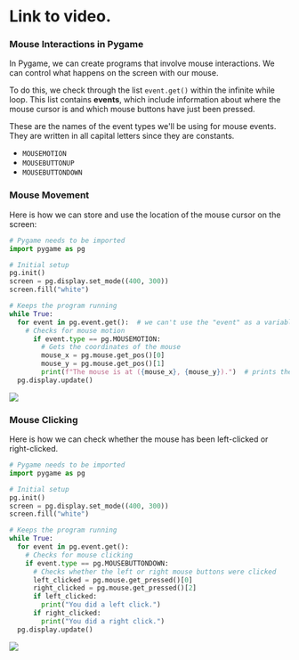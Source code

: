 # Link to video.

### Mouse Interactions in Pygame

In Pygame, we can create programs that involve mouse interactions. We can control what happens on the screen with our mouse.

To do this, we check through the list `event.get()` within the infinite while loop. This list contains **events**, which include information about where the mouse cursor is and which mouse buttons have just been pressed.

These are the names of the event types we'll be using for mouse events. They are written in all capital letters since they are constants.

* `MOUSEMOTION`
* `MOUSEBUTTONUP`
* `MOUSEBUTTONDOWN`

### Mouse Movement

Here is how we can store and use the location of the mouse cursor on the screen:

```python
# Pygame needs to be imported
import pygame as pg

# Initial setup
pg.init()
screen = pg.display.set_mode((400, 300))
screen.fill("white")

# Keeps the program running
while True:
  for event in pg.event.get():  # we can't use the "event" as a variable name since it's a keyword in pygame
    # Checks for mouse motion
      if event.type == pg.MOUSEMOTION:
        # Gets the coordinates of the mouse
        mouse_x = pg.mouse.get_pos()[0]
        mouse_y = pg.mouse.get_pos()[1]
        print(f"The mouse is at ({mouse_x}, {mouse_y}).")  # prints the mouse coordinates to the screen when the mouse moves
  pg.display.update()
```
![](../Images/Pygame_Mouse_Move.png)

### Mouse Clicking

Here is how we can check whether the mouse has been left-clicked or right-clicked.

```python
# Pygame needs to be imported
import pygame as pg

# Initial setup
pg.init()
screen = pg.display.set_mode((400, 300))
screen.fill("white")

# Keeps the program running
while True:
  for event in pg.event.get():
    # Checks for mouse clicking
    if event.type == pg.MOUSEBUTTONDOWN:
      # Checks whether the left or right mouse buttons were clicked
      left_clicked = pg.mouse.get_pressed()[0]
      right_clicked = pg.mouse.get_pressed()[2]
      if left_clicked:
        print("You did a left click.")
      if right_clicked:
        print("You did a right click.")
  pg.display.update()
```
![](../Images/Pygame_Mouse_Click.png)
